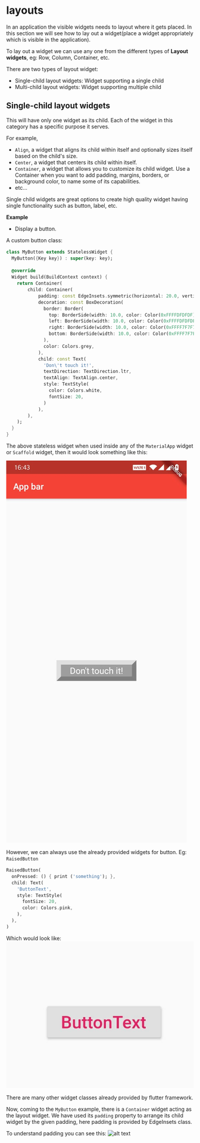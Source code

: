 # layouts

In an application the visible widgets needs to layout where it gets placed. In this section we will see how to lay out a widget(place a widget appropriately which is visible in the application).

To lay out a widget we can use any one from the different types of **Layout widgets**, eg: Row, Column, Container, etc.

There are two types of layout widget:
- Single-child layout widgets: Widget supporting a single child
- Multi-child layout widgets: Widget supporting multiple child

## Single-child layout widgets

This will have only one widget as its child. Each of the widget in this category has a specific purpose it serves.

For example,
- `Align`, a widget that aligns its child within itself and optionally sizes itself based on the child's size.
- `Center`, a widget that centers its child within itself.
- `Container`, a widget that allows you to customize its child widget. Use a Container when you want to add padding, margins, borders, or background color, to name some of its capabilities.
- etc...

Single child widgets are great options to create high quality widget having single functionality such as button, label, etc.

**Example**
- Display a button.

A custom button class:
```dart
class MyButton extends StatelessWidget {
  MyButton({Key key}) : super(key: key);

  @override
  Widget build(BuildContext context) {
    return Container(
        child: Container(
            padding: const EdgeInsets.symmetric(horizontal: 20.0, vertical: 2.0),
            decoration: const BoxDecoration(
              border: Border(
                top: BorderSide(width: 10.0, color: Color(0xFFFFDFDFDF)),
                left: BorderSide(width: 10.0, color: Color(0xFFFFDFDFDF)),
                right: BorderSide(width: 10.0, color: Color(0xFFFF7F7F7F)),
                bottom: BorderSide(width: 10.0, color: Color(0xFFFF7F7F7F)),
              ),
              color: Colors.grey,
            ),
            child: const Text(
              'Don\'t touch it!',
              textDirection: TextDirection.ltr,
              textAlign: TextAlign.center,
              style: TextStyle(
                color: Colors.white,
                fontSize: 20,
              )
            ),
        ),
    );
  }
}
```
The above stateless widget when used inside any of the `MaterialApp` widget or `Scaffold` widget, then it would look something like this:

![alt text](./asset/button_image.jpeg)

However, we can always use the already provided widgets for button. Eg: `RaisedButton`
```dart
RaisedButton(
  onPressed: () { print ('something'); },
  child: Text(
    'ButtonText',
    style: TextStyle(
      fontSize: 20,
      color: Colors.pink,
    ),
  ),
)
```
Which would look like:
![alt text](./asset/raised_button.jpeg)

There are many other widget classes already provided by flutter framework.

Now, coming to the `MyButton` example, there is a `Container` widget acting as the layout widget. We have used its `padding` property to arrange its child widget by the given padding, here padding is provided by EdgeInsets class.

To understand padding you can see this:
![alt text](https://flutter.dev/assets/ui/layout/margin-padding-border-9616dd0d7af45b95e6fcface25cd933b6b4a0fda51c1ab1bb9287bc8ed92c356.png)
